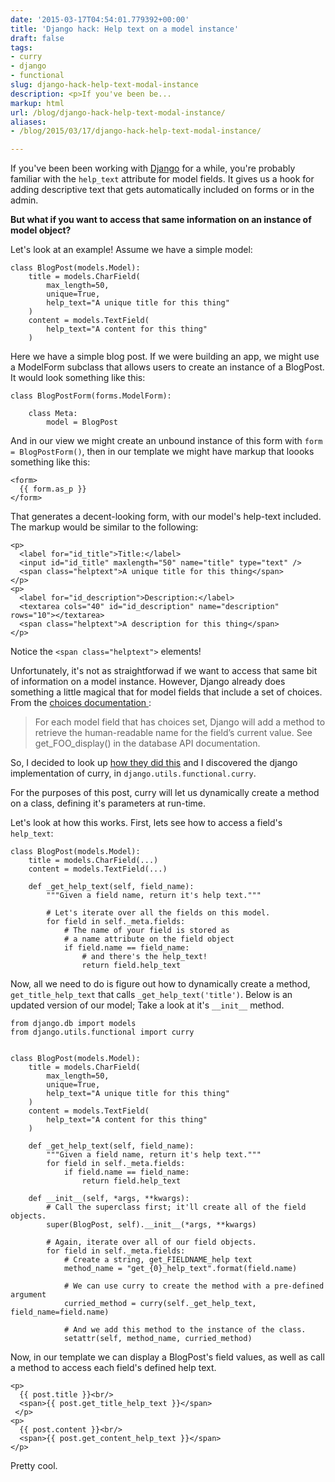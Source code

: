 ```yaml
---
date: '2015-03-17T04:54:01.779392+00:00'
title: 'Django hack: Help text on a model instance'
draft: false
tags:
- curry
- django
- functional
slug: django-hack-help-text-modal-instance
description: <p>If you've been be...
markup: html
url: /blog/django-hack-help-text-modal-instance/
aliases:
- /blog/2015/03/17/django-hack-help-text-modal-instance/

---
```


<p>If you've been been working with <a href="https://www.djangoproject.com/">Django</a> for
a while, you're probably familiar with the <code>help_text</code> attribute for model
fields. It gives us a hook for adding descriptive text that gets automatically
included on forms or in the admin.</p>

<p><strong>But what if you want to access that same information on an instance of
model object?</strong></p>

<p>Let's look at an example! Assume we have a simple model:</p>


<pre><code class="python">class BlogPost(models.Model):
    title = models.CharField(
        max_length=50,
        unique=True,
        help_text="A unique title for this thing"
    )
    content = models.TextField(
        help_text="A content for this thing"
    )</code></pre>

<p>Here we have a simple blog post. If we were building an app, we might use a
ModelForm subclass that allows users to create an instance of a BlogPost. It
would look something like this:</p>


<pre><code class="python">class BlogPostForm(forms.ModelForm):

    class Meta:
        model = BlogPost</code></pre>

<p>And in our view we might create an unbound instance of this form with
<code>form = BlogPostForm()</code>, then in our template we might have markup that
loooks something like this:</pre>

<pre><code class="html">&lt;form&gt;
  {{ form.as_p }}
&lt;/form&gt;</code></pre>

<p>That generates a decent-looking form, with our model's help-text included. The
markup would be similar to the following:</p>

<pre><code>&lt;<span class="pl-ent">p</span>&gt;
  &lt;<span class="pl-ent">label</span> <span class="pl-e">for</span>=<span class="pl-s1"><span class="pl-pds">"</span>id_title<span class="pl-pds">"</span></span>&gt;Title:&lt;/<span class="pl-ent">label</span>&gt;
  &lt;<span class="pl-ent">input</span> <span class="pl-e">id</span>=<span class="pl-s1"><span class="pl-pds">"</span>id_title<span class="pl-pds">"</span></span> <span class="pl-e">maxlength</span>=<span class="pl-s1"><span class="pl-pds">"</span>50<span class="pl-pds">"</span></span> <span class="pl-e">name</span>=<span class="pl-s1"><span class="pl-pds">"</span>title<span class="pl-pds">"</span></span> <span class="pl-e">type</span>=<span class="pl-s1"><span class="pl-pds">"</span>text<span class="pl-pds">"</span></span> /&gt;
  &lt;<span class="pl-ent">span</span> <span class="pl-e">class</span>=<span class="pl-s1"><span class="pl-pds">"</span>helptext<span class="pl-pds">"</span></span>&gt;A unique title for this thing&lt;/<span class="pl-ent">span</span>&gt;
&lt;/<span class="pl-ent">p</span>&gt;
&lt;<span class="pl-ent">p</span>&gt;
  &lt;<span class="pl-ent">label</span> <span class="pl-e">for</span>=<span class="pl-s1"><span class="pl-pds">"</span>id_description<span class="pl-pds">"</span></span>&gt;Description:&lt;/<span class="pl-ent">label</span>&gt;
  &lt;<span class="pl-ent">textarea</span> <span class="pl-e">cols</span>=<span class="pl-s1"><span class="pl-pds">"</span>40<span class="pl-pds">"</span></span> <span class="pl-e">id</span>=<span class="pl-s1"><span class="pl-pds">"</span>id_description<span class="pl-pds">"</span></span> <span class="pl-e">name</span>=<span class="pl-s1"><span class="pl-pds">"</span>description<span class="pl-pds">"</span></span> <span class="pl-e">rows</span>=<span class="pl-s1"><span class="pl-pds">"</span>10<span class="pl-pds">"</span></span>&gt;&lt;/<span class="pl-ent">textarea</span>&gt;
  &lt;<span class="pl-ent">span</span> <span class="pl-e">class</span>=<span class="pl-s1"><span class="pl-pds">"</span>helptext<span class="pl-pds">"</span></span>&gt;A description for this thing&lt;/<span class="pl-ent">span</span>&gt;
&lt;/<span class="pl-ent">p</span>&gt;</code></pre>


<p>Notice the <code>&lt;span class="helptext"&gt;</code> elements!</p>

<p>Unfortunately, it's not as straightforwad if we want to access that same bit of
information on a model instance. However, Django already does something a little
magical that for model fields that include a set of choices. From the
<a href="https://docs.djangoproject.com/en/1.7/ref/models/fields/#choices">
choices documentation </a>:</p>

<blockquote>
    For each model field that has choices set, Django will add a method to
    retrieve the human-readable name for the field’s current value. See
    get_FOO_display() in the database API documentation.
</blockquote>


<p>So, I decided to look up <a href="https://github.com/django/django/blob/ea3168dc6ced391d848c511a14cfcecfeac9d401/django/db/models/fields/__init__.py#L660">how they did this</a>
and I discovered the django implementation of curry, in <code>django.utils.functional.curry</code>.</p>

<p>For the purposes of this post, curry will let us dynamically create a method
on a class, defining it's parameters at run-time.</p>

<p>Let's look at how this works. First, lets see how to access a field's <code>help_text</code>:


<pre><code class="python">class BlogPost(models.Model):
    title = models.CharField(...)
    content = models.TextField(...)

    def _get_help_text(self, field_name):
        """Given a field name, return it's help text."""

        # Let's iterate over all the fields on this model.
        for field in self._meta.fields:
            # The name of your field is stored as
            # a name attribute on the field object
            if field.name == field_name:
                # and there's the help_text!
                return field.help_text</code></pre>

<p>Now, all we need to do is figure out how to dynamically create a method,
<code>get_title_help_text</code> that calls <code>_get_help_text('title')</code>. Below is an
updated version of our model; Take a look at it's <code>__init__</code> method.</p>

<pre><code class="python">from django.db import models
from django.utils.functional import curry


class BlogPost(models.Model):
    title = models.CharField(
        max_length=50,
        unique=True,
        help_text="A unique title for this thing"
    )
    content = models.TextField(
        help_text="A content for this thing"
    )

    def _get_help_text(self, field_name):
        """Given a field name, return it's help text."""
        for field in self._meta.fields:
            if field.name == field_name:
                return field.help_text

    def __init__(self, *args, **kwargs):
        # Call the superclass first; it'll create all of the field objects.
        super(BlogPost, self).__init__(*args, **kwargs)

        # Again, iterate over all of our field objects.
        for field in self._meta.fields:
            # Create a string, get_FIELDNAME_help text
            method_name = "get_{0}_help_text".format(field.name)

            # We can use curry to create the method with a pre-defined argument
            curried_method = curry(self._get_help_text, field_name=field.name)

            # And we add this method to the instance of the class.
            setattr(self, method_name, curried_method)</code></pre>

<p>Now, in our template we can display a BlogPost's field values, as well as call
a method to access each field's defined help text.</p>

<pre><code>&lt;<span class="pl-ent">p</span>&gt;
  {{ post.title }}&lt;<span class="pl-ent">br</span>/&gt;
  &lt;<span class="pl-ent">span</span>&gt;{{ post.get_title_help_text }}&lt;/<span class="pl-ent">span</span>&gt;
 &lt;/<span class="pl-ent">p</span>&gt;
&lt;<span class="pl-ent">p</span>&gt;
  {{ post.content }}&lt;<span class="pl-ent">br</span>/&gt;
  &lt;<span class="pl-ent">span</span>&gt;{{ post.get_content_help_text }}&lt;/<span class="pl-ent">span</span>&gt;
&lt;/<span class="pl-ent">p</span>&gt;</code></pre>

<p>Pretty cool.</p>